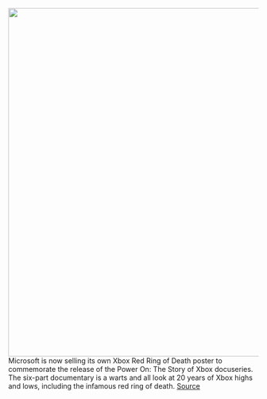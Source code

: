 <img src='https://cdn.vox-cdn.com/thumbor/NEpETnSHa_zue-pNdgaPP09GecU=/0x0:1320x880/1200x800/filters:focal(555x335:765x545)/cdn.vox-cdn.com/uploads/chorus_image/image/70265803/rrod.0.jpg' width='700px' /><br/>
Microsoft is now selling its own Xbox Red Ring of Death poster to commemorate the release of the Power On: The Story of Xbox docuseries. The six-part documentary is a warts and all look at 20 years of Xbox highs and lows, including the infamous red ring of death.
<a href='https://www.theverge.com/2021/12/13/22832667/microsoft-xbox-red-ring-of-death-poster-power-on-docuseries'> Source <a/>
